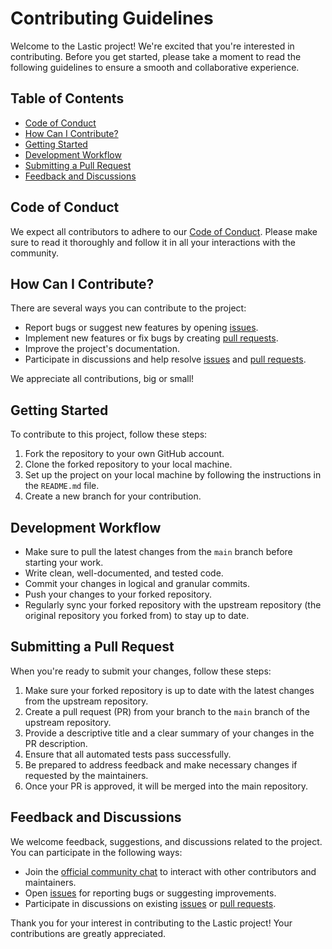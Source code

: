 # Contributing Guidelines

Welcome to the Lastic project! We're excited that you're interested in contributing. Before you get started, please take a moment to read the following guidelines to ensure a smooth and collaborative experience.

## Table of Contents
- [Code of Conduct](#code-of-conduct)
- [How Can I Contribute?](#how-can-i-contribute)
- [Getting Started](#getting-started)
- [Development Workflow](#development-workflow)
- [Submitting a Pull Request](#submitting-a-pull-request)
- [Feedback and Discussions](#feedback-and-discussions)

## Code of Conduct

We expect all contributors to adhere to our [Code of Conduct](CODE_OF_CONDUCT.md). Please make sure to read it thoroughly and follow it in all your interactions with the community.

## How Can I Contribute?

There are several ways you can contribute to the project:

- Report bugs or suggest new features by opening [issues](https://github.com/LasticXYZ/LasticUI/issues).
- Implement new features or fix bugs by creating [pull requests](https://github.com/LasticXYZ/LasticUI/pulls).
- Improve the project's documentation.
- Participate in discussions and help resolve [issues](https://github.com/LasticXYZ/LasticUI/issues) and [pull requests](https://github.com/LasticXYZ/LasticUI/pulls).

We appreciate all contributions, big or small!

## Getting Started

To contribute to this project, follow these steps:

1. Fork the repository to your own GitHub account.
2. Clone the forked repository to your local machine.
3. Set up the project on your local machine by following the instructions in the `README.md` file.
4. Create a new branch for your contribution.

## Development Workflow

- Make sure to pull the latest changes from the `main` branch before starting your work.
- Write clean, well-documented, and tested code.
- Commit your changes in logical and granular commits.
- Push your changes to your forked repository.
- Regularly sync your forked repository with the upstream repository (the original repository you forked from) to stay up to date.

## Submitting a Pull Request

When you're ready to submit your changes, follow these steps:

1. Make sure your forked repository is up to date with the latest changes from the upstream repository.
2. Create a pull request (PR) from your branch to the `main` branch of the upstream repository.
3. Provide a descriptive title and a clear summary of your changes in the PR description.
4. Ensure that all automated tests pass successfully.
5. Be prepared to address feedback and make necessary changes if requested by the maintainers.
6. Once your PR is approved, it will be merged into the main repository.

## Feedback and Discussions

We welcome feedback, suggestions, and discussions related to the project. You can participate in the following ways:

- Join the [official community chat](https://example.com/chat) to interact with other contributors and maintainers.
- Open [issues](https://github.com/LasticXYZ/LasticUI/issues) for reporting bugs or suggesting improvements.
- Participate in discussions on existing [issues](https://github.com/LasticXYZ/LasticUI/issues) or [pull requests](https://github.com/LasticXYZ/LasticUI/pulls).

Thank you for your interest in contributing to the Lastic project! Your contributions are greatly appreciated.
